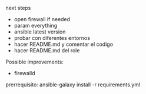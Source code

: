 next steps

- open firewall if needed 
- param everything
- ansible latest version 
- probar con diferentes entornos
- hacer README.md y comentar el codigo
- hacer README.md del role



Possible improvements: 
- firewalld


prerrequisito:
ansible-galaxy install -r requirements.yml
